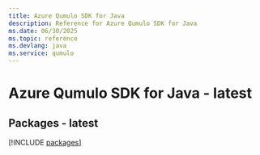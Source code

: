 ```yaml
---
title: Azure Qumulo SDK for Java
description: Reference for Azure Qumulo SDK for Java
ms.date: 06/30/2025
ms.topic: reference
ms.devlang: java
ms.service: qumulo
---
```

# Azure Qumulo SDK for Java - latest
## Packages - latest
[!INCLUDE [packages](qumulo-index.md)]